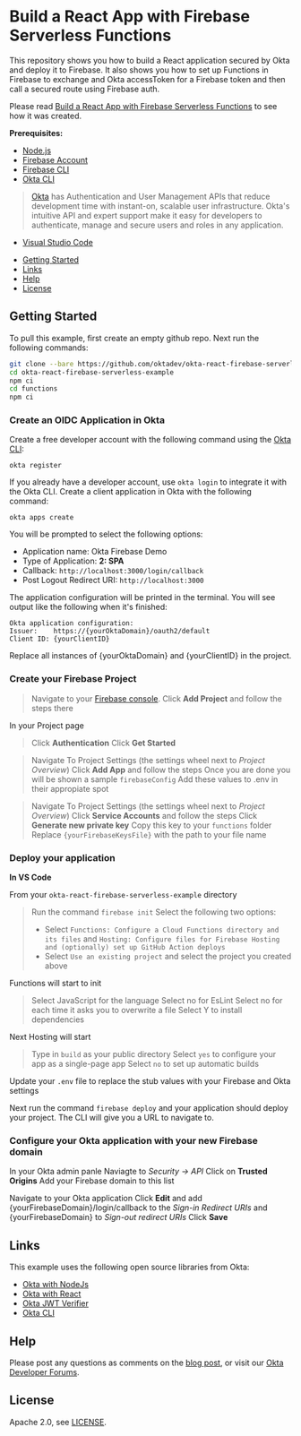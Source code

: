 # Build a React App with Firebase Serverless Functions

This repository shows you how to build a React application secured by Okta and deploy it to Firebase.  It also shows you how to set up Functions in Firebase to exchange and Okta accessToken for a Firebase token and then call a secured route using Firebase auth.

Please read [Build a React App with Firebase Serverless Functions][blog] to see how it was created.

**Prerequisites:**

- [Node.js](https://nodejs.org/en/)
- [Firebase Account](https://firebase.google.com/)
- [Firebase CLI](https://firebase.google.com/docs/cli)
- [Okta CLI](https://cli.okta.com)
> [Okta](https://developer.okta.com/) has Authentication and User Management APIs that reduce development time with instant-on, scalable user infrastructure. Okta's intuitive API and expert support make it easy for developers to authenticate, manage and secure users and roles in any application.
- [Visual Studio Code](https://code.visualstudio.com/)

* [Getting Started](#getting-started)
* [Links](#links)
* [Help](#help)
* [License](#license)

## Getting Started

To pull this example, first create an empty github repo.  Next run the following commands:

```bash
git clone --bare https://github.com/oktadev/okta-react-firebase-serverless-example.git
cd okta-react-firebase-serverless-example
npm ci
cd functions
npm ci
```

### Create an OIDC Application in Okta

Create a free developer account with the following command using the [Okta CLI](https://cli.okta.com):

```shell
okta register
```

If you already have a developer account, use `okta login` to integrate it with the Okta CLI. 
Create a client application in Okta with the following command:

```shell
okta apps create
```

You will be prompted to select the following options:
- Application name: Okta Firebase Demo
- Type of Application: **2: SPA**
- Callback: `http://localhost:3000/login/callback`
- Post Logout Redirect URI: `http://localhost:3000`

The application configuration will be printed in the terminal. You will see output like the following when it's finished:

```console
Okta application configuration:
Issuer:    https://{yourOktaDomain}/oauth2/default
Client ID: {yourClientID}
```

Replace all instances of {yourOktaDomain} and {yourClientID} in the project.

### Create your Firebase Project

> Navigate to your [Firebase console](https://console.firebase.google.com/u/0/).
> Click **Add Project** and follow the steps there

In your Project page

> Click **Authentication**
> Click **Get Started**

> Navigate To Project Settings (the settings wheel next to *Project Overview*)
> Click **Add App** and follow the steps
> Once you are done you will be shown a sample `firebaseConfig`  Add these values to .env in their appropiate spot

> Navigate To Project Settings (the settings wheel next to *Project Overview*)
> Click **Service Accounts** and follow the steps
> Click **Generate new private key**
> Copy this key to your `functions` folder
> Replace `{yourFirebaseKeysFile}` with the path to your file name

### Deploy your application

**In VS Code**

From your `okta-react-firebase-serverless-example` directory

> Run the command `firebase init`
> Select the following two options:
>  * Select `Functions: Configure a Cloud Functions directory and its files` and `Hosting: Configure files for Firebase Hosting and (optionally) set up GitHub Action deploys`
>  * Select `Use an existing project` and select the project you created above

Functions will start to init

> Select JavaScript for the language
> Select no for EsLint
> Select no for each time it asks you to overwrite a file
> Select Y to install dependencies

Next Hosting will start

> Type in `build` as your public directory
> Select `yes` to configure your app as a single-page app
> Select `no` to set up automatic builds

Update your `.env` file to replace the stub values with your Firebase and Okta settings

Next run the command `firebase deploy` and your application should deploy your project.  The CLI will give you a URL to navigate to.

### Configure your Okta application with your new Firebase domain

In your Okta admin panle
Naviagte to *Security -> API*
Click on **Trusted Origins**
Add your Firebase domain to this list

Navigate to your Okta application
Click **Edit** and add {yourFirebaseDomain}/login/callback to the *Sign-in Redirect URIs* and {yourFirebaseDomain} to *Sign-out redirect URIs*
Click **Save**

## Links

This example uses the following open source libraries from Okta:

* [Okta with NodeJs](https://developer.okta.com/code/nodejs/)
* [Okta with React](https://developer.okta.com/code/react/)
* [Okta JWT Verifier](https://github.com/okta/okta-oidc-js/tree/master/packages/jwt-verifier)
* [Okta CLI](https://github.com/okta/okta-cli)

## Help

Please post any questions as comments on the [blog post][blog], or visit our [Okta Developer Forums](https://devforum.okta.com/).

## License

Apache 2.0, see [LICENSE](LICENSE).

[blog]: https://developer.okta.com/blog/2022/06/27/react-firebase-serverless
